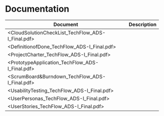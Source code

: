 # Documentation

| Document                                          | Description |
|---------------------------------------------------|-------------|
| <CloudSolutionCheckList_TechFlow_ADS-I_Final.pdf> |             |
| <DefinitionofDone_TechFlow_ADS-I_Final.pdf>       |             |
| <ProjectCharter_TechFlow_ADS-I_Final.pdf>         |             |
| <PrototypeApplication_TechFlow_ADS-I_Final.pdf>   |             |
| <ScrumBoard&Burndown_TechFlow_ADS-I_Final.pdf>    |             |
| <UsabilityTesting_TechFlow_ADS-I_Final.pdf>       |             |
| <UserPersonas_TechFlow_ADS-I_Final.pdf>           |             |
| <UserStories_TechFlow_ADS-I_Final.pdf>            |             |
